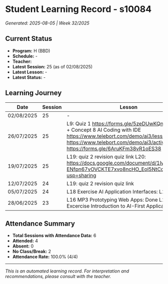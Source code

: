 # Student Learning Record - s10084
*Generated: 2025-08-05 | Week 32/2025*

## Current Status
- **Program:** H (BBD)
- **Schedule:**  -
- **Teacher:** 
- **Latest Session:** 25 (as of 02/08/2025)
- **Latest Lesson:** -
- **Latest Status:** -

## Learning Journey
| Date | Session | Lesson | Attendance | Progress |
|------|---------|--------|------------|----------|
| 02/08/2025 | 25 | - | - | - |
| 26/07/2025 | 25 | L9: Quiz 1 https://forms.gle/5zeDUwKQnd12oRdSA + Concept 8 AI Coding with IDE https://www.telebort.com/demo/ai3/lesson/8 https://www.telebort.com/demo/ai3/activity/8 https://forms.gle/6AruKFm38vR1oES38  | No Class | - |
| 19/07/2025 | 25 | L19: quiz 2 revision quiz link  L20: https://docs.google.com/document/d/1IwVrL_HXIg-ENfpn67vOVCKTE7xvo8ncHO_Eol5NtCo/edit?usp=sharing  | Khairina | In Progress |
| 12/07/2025 | 24 | L19: quiz 2 revision quiz link  | No Class | - |
| 05/07/2025 | 24 | L18 Exercise AI Application Interfaces:   L19 Quiz 2  | Khairina | Completed |
| 28/06/2025 | 23 | L16 MP3 Prototyping Web Apps: Done  L17 Excercise Introduction to AI-First Applications: Done | Khairina | - |

## Attendance Summary
- **Total Sessions with Attendance Data:** 6
- **Attended:** 4
- **Absent:** 0
- **No Class/Break:** 2
- **Attendance Rate:** 100.0% (4/4)

---
*This is an automated learning record. For interpretation and recommendations, please consult with the teacher.*